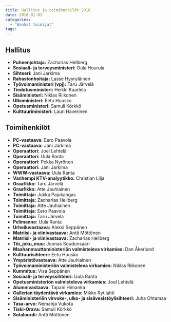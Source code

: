 ```yaml
---
title: Hallitus ja toimihenkilöt 2016
date: 2016-01-01
categories:
  - "Wanhat toimijat"
tags:
---
```



## Hallitus
- **Puheenjohtaja:** Zacharias Hellberg
- **Sosiaali- ja terveysministeri:** Oula Hourula
- **Sihteeri:** Jani Jarkima
- **Rahastonhoitaja:** Lasse Hyyryläinen
- **Työvoimaministeri (vpj):**	Taru Järvelä
- **Tiedotusministeri:** Heikki Kaarlela
- **Sisäministeri:** Niklas Riikonen
- **Ulkoministeri:**	Eetu Huusko
- **Opetusministeri:**	Samuli Körkkö
- **Kulttuuriministeri:** Lauri Haverinen


## Toimihenkilöt
- **PC-vastaava:** Eero Paavola
- **PC-vastaava:** Jani Jarkima
- **Operaattori:** Joel Lehtelä
- **Operaattori:** Uula Ranta
- **Operaattori:** Pekka Nyrönen
- **Operaattori:** Jani Jarkima
- **WWW-vastaava:** Uula Ranta
- **Vanhempi KTV-analyytikko:** Christian Lilja
- **Graafikko:** Taru Järvelä
- **Graafikko:** Atte Jauhiainen
- **Toimittaja:** Jukka Pajukangas
- **Toimittaja:** Zacharias Hellberg
- **Toimittaja:** Atte Jauhiainen
- **Toimittaja:** Eero Paavola
- **Toimittaja:** Taru Järvelä
- **Pelimanne:** Uula Ranta
- **Urheiluvastaava:** Aleksi Seppänen
- **Matriisi- ja viinivastaava:** Antti Möttönen
- **Matriisi- ja viinivastaava:** Zacharias Hellberg
- **Töi_joku_muu:** Joonas Soudunsaari
- **Maahanmuuttoministeriön valmisteleva virkamies:** Dan Åkerlund
- **Kulttuurisihteeri:** Eetu Huusko
- **Ympäristövastaava:** Atte Jauhiainen
- **Työvoimaministeriön valmisteleva virkamies:** Niklas Riikonen
- **Kummitus:** Visa Seppänen
- **Sosiaali- ja terveyssihteeri:** Uula Ranta
- **Opetusministeriön valmisteleva virkamies:** Joel Lehtelä
- **Alumnivastaava:** Tapani Himanka
- **Gallerian täydentävä virkamies:** Mikko Rytilahti
- **Sisäministeriön virvoke-, ulko- ja sisävesistöylisihteeri:** Juha Ohtamaa
- **Tasa-arvo:** Nemanja Vukota
- **Tiski-Orava:** Samuli Körkkö
- **Sotaloordi:** Antti Möttönen